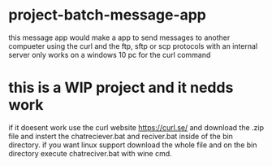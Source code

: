 # project-batch-message-app

this message app would make a app to send messages to another compueter using the curl and the ftp, sftp or scp protocols with an internal server
only works on a windows 10 pc for the curl command

# this is a WIP project and it nedds work
if it doesent work use the curl website https://curl.se/ and download the .zip file and instert the 
chatreciever.bat and reciver.bat inside of the bin directory.
if you want linux support download the whole file and on the bin directory execute chatreciver.bat with wine cmd.
